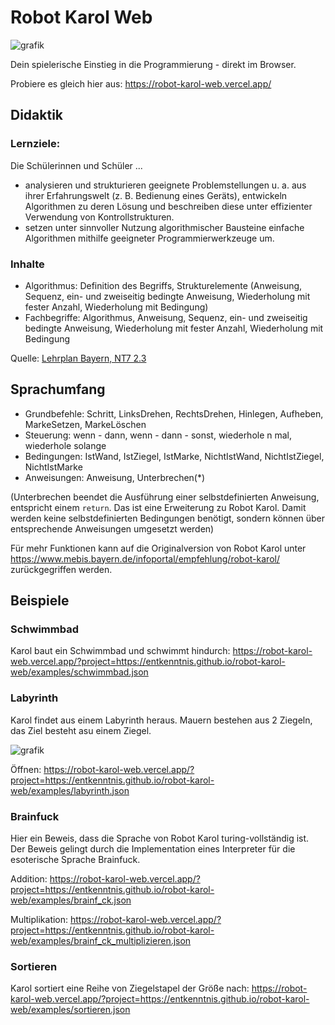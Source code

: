 # Robot Karol Web

![grafik](https://user-images.githubusercontent.com/13507950/128488062-3c1bdba3-0992-4354-b944-7f1af8ca1fa1.png)

Dein spielerische Einstieg in die Programmierung - direkt im Browser.

Probiere es gleich hier aus: https://robot-karol-web.vercel.app/

## Didaktik

### Lernziele:

Die Schülerinnen und Schüler ...

- analysieren und strukturieren geeignete Problemstellungen u. a. aus ihrer Erfahrungswelt (z. B. Bedienung eines Geräts), entwickeln Algorithmen zu deren Lösung und beschreiben diese unter effizienter Verwendung von Kontrollstrukturen.
- setzen unter sinnvoller Nutzung algorithmischer Bausteine einfache Algorithmen mithilfe geeigneter Programmierwerkzeuge um. 

### Inhalte

- Algorithmus: Definition des Begriffs, Strukturelemente (Anweisung, Sequenz, ein- und zweiseitig bedingte Anweisung, Wiederholung mit fester Anzahl, Wiederholung mit Bedingung)
- Fachbegriffe: Algorithmus, Anweisung, Sequenz, ein- und zweiseitig bedingte Anweisung, Wiederholung mit fester Anzahl, Wiederholung mit Bedingung 

Quelle: [Lehrplan Bayern, NT7 2.3](https://www.lehrplanplus.bayern.de/fachlehrplan/gymnasium/7/nt_gym)

## Sprachumfang

- Grundbefehle: Schritt, LinksDrehen, RechtsDrehen, Hinlegen, Aufheben, MarkeSetzen, MarkeLöschen
- Steuerung: wenn - dann, wenn - dann - sonst, wiederhole n mal, wiederhole solange
- Bedingungen: IstWand, IstZiegel, IstMarke, NichtIstWand, NichtIstZiegel, NichtIstMarke
- Anweisungen: Anweisung, Unterbrechen(*)

(Unterbrechen beendet die Ausführung einer selbstdefinierten Anweisung, entspricht einem `return`. Das ist eine Erweiterung zu Robot Karol. Damit werden keine selbstdefinierten Bedingungen benötigt, sondern können über entsprechende Anweisungen umgesetzt werden)

Für mehr Funktionen kann auf die Originalversion von Robot Karol unter https://www.mebis.bayern.de/infoportal/empfehlung/robot-karol/ zurückgegriffen werden.

## Beispiele

### Schwimmbad

Karol baut ein Schwimmbad und schwimmt hindurch: https://robot-karol-web.vercel.app/?project=https://entkenntnis.github.io/robot-karol-web/examples/schwimmbad.json

### Labyrinth

Karol findet aus einem Labyrinth heraus. Mauern bestehen aus 2 Ziegeln, das Ziel besteht asu einem Ziegel.

![grafik](https://user-images.githubusercontent.com/13507950/128593525-dbb6576a-2011-4725-a5da-403c54b58a41.png)

Öffnen: https://robot-karol-web.vercel.app/?project=https://entkenntnis.github.io/robot-karol-web/examples/labyrinth.json

### Brainfuck

Hier ein Beweis, dass die Sprache von Robot Karol turing-vollständig ist. Der Beweis gelingt durch die Implementation eines Interpreter für die esoterische Sprache Brainfuck.

Addition: https://robot-karol-web.vercel.app/?project=https://entkenntnis.github.io/robot-karol-web/examples/brainf_ck.json

Multiplikation: https://robot-karol-web.vercel.app/?project=https://entkenntnis.github.io/robot-karol-web/examples/brainf_ck_multiplizieren.json

### Sortieren

Karol sortiert eine Reihe von Ziegelstapel der Größe nach: https://robot-karol-web.vercel.app/?project=https://entkenntnis.github.io/robot-karol-web/examples/sortieren.json

